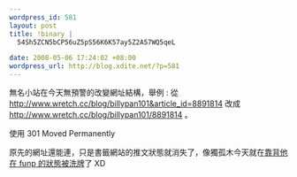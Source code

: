 ```yaml
--- 
wordpress_id: 581
layout: post
title: !binary |
  54Sh5ZCN5bCP56uZ5pS56K6K57ay5Z2A57WQ5qeL

date: 2008-05-06 17:24:02 +08:00
wordpress_url: http://blog.xdite.net/?p=581
---
```

無名小站在今天無預警的改變網址結構，舉例 : 從 http://www.wretch.cc/blog/billypan101&article_id=8891814 改成 http://www.wretch.cc/blog/billypan101/8891814 。

使用 301 Moved Permanently

原先的網址還能連，只是書籤網站的推文狀態就消失了，像獨孤木今天就在<a href="http://funp.com/blogs/info.php?blog_id=383">靠背他在 funp 的狀態被洗牌</a>了 XD
